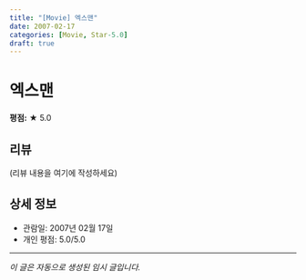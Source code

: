 ```yaml
---
title: "[Movie] 엑스맨"
date: 2007-02-17
categories: [Movie, Star-5.0]
draft: true
---
```


# 엑스맨

**평점:** ★ 5.0

## 리뷰

(리뷰 내용을 여기에 작성하세요)

## 상세 정보

- 관람일: 2007년 02월 17일
- 개인 평점: 5.0/5.0

---

*이 글은 자동으로 생성된 임시 글입니다.*
